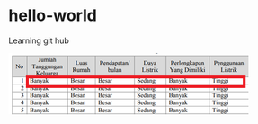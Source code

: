 # hello-world
Learning git hub

 ![tag alt](https://github.com/Laila1400/hello-world/blob/master/qa.png)
